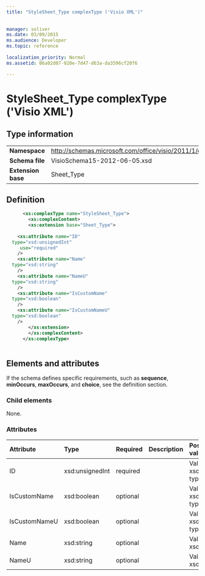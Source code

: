 ```yaml
---
title: "StyleSheet_Type complexType ('Visio XML')"
 
 
manager: soliver
ms.date: 03/09/2015
ms.audience: Developer
ms.topic: reference
 
localization_priority: Normal
ms.assetid: 06a02d07-920e-7d47-d63a-da3596cf20f6

---
```


# StyleSheet_Type complexType ('Visio XML')

## Type information

|||
|:-----|:-----|
|**Namespace** <br/> |http://schemas.microsoft.com/office/visio/2011/1/core  <br/> |
|**Schema file** <br/> |VisioSchema15-2012-06-05.xsd  <br/> |
|**Extension base** <br/> |Sheet_Type  <br/> |
   
## Definition

```XML
      <xs:complexType name="StyleSheet_Type">
        <xs:complexContent>
        <xs:extension base="Sheet_Type">
      
    <xs:attribute name="ID"
  type="xsd:unsignedInt"
     use="required"
    />
    <xs:attribute name="Name"
  type="xsd:string"
    />
    <xs:attribute name="NameU"
  type="xsd:string"
    />
    <xs:attribute name="IsCustomName"
  type="xsd:boolean"
    />
    <xs:attribute name="IsCustomNameU"
  type="xsd:boolean"
    />
        </xs:extension>
        </xs:complexContent>
      </xs:complexType>
      
```

## Elements and attributes

If the schema defines specific requirements, such as **sequence**, **minOccurs**, **maxOccurs**, and **choice**, see the definition section. 
  
### Child elements

None.
  
### Attributes

|**Attribute**|**Type**|**Required**|**Description**|**Possible values**|
|:-----|:-----|:-----|:-----|:-----|
|ID  <br/> |xsd:unsignedInt  <br/> |required  <br/> ||Values of the xsd:unsignedInt type.  <br/> |
|IsCustomName  <br/> |xsd:boolean  <br/> |optional  <br/> ||Values of the xsd:boolean type.  <br/> |
|IsCustomNameU  <br/> |xsd:boolean  <br/> |optional  <br/> ||Values of the xsd:boolean type.  <br/> |
|Name  <br/> |xsd:string  <br/> |optional  <br/> ||Values of the xsd:string type.  <br/> |
|NameU  <br/> |xsd:string  <br/> |optional  <br/> ||Values of the xsd:string type.  <br/> |
   

